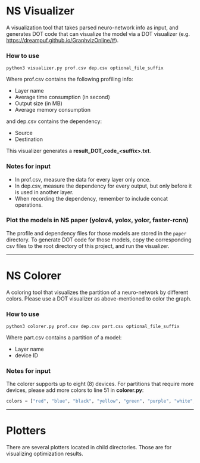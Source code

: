 # NS Visualizer
A visualization tool that takes parsed neuro-network info as input, and generates DOT code that can visualize the model via a DOT visualizer (e.g. https://dreampuf.github.io/GraphvizOnline/#).

### How to use
```shell
python3 visualizer.py prof.csv dep.csv optional_file_suffix
```
Where prof.csv contains the following profiling info: 
- Layer name
- Average time consumption (in second)
- Output size (in MB)
- Average memory consumption

and dep.csv contains the dependency:
- Source 
- Destination

This visualizer generates a **result_DOT_code_\<suffix>.txt**.

### Notes for input
- In prof.csv, measure the data for every layer only once.
- In dep.csv, measure the dependency for every output, but only before it is used in another layer.
- When recording the dependency, remember to include concat operations.

### Plot the models in NS paper (yolov4, yolox, yolor, faster-rcnn)
The profile and dependency files for those models are stored in the `paper` directory. To generate DOT code for those models, copy the corresponding csv files to the root directory of this project, and run the visualizer. 

---
# NS Colorer
A coloring tool that visualizes the partition of a neuro-network by different colors. Please use a DOT visualizer as above-mentioned to color the graph.  
### How to use
```shell
python3 colorer.py prof.csv dep.csv part.csv optional_file_suffix 
```

Where part.csv contains a partition of a model:
- Layer name
- device ID

### Notes for input
The colorer supports up to eight (8) devices. For partitions that require more devices, please add more colors to line 51 in **colorer.py**:
```python
colors = ["red", "blue", "black", "yellow", "green", "purple", "white", "orange"]
```
---
# Plotters
There are several plotters located in child directories. Those are for visualizing optimization results. 